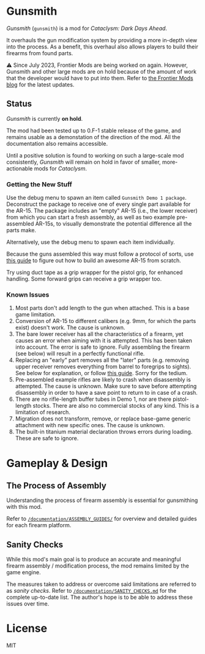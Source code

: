 # Gunsmith

*Gunsmith* (`gunsmith`) is a mod for *Cataclysm: Dark Days Ahead*.

It overhauls the gun modification system by providing a more in-depth view into the process. As a benefit, this overhaul also allows players to build their firearms from found parts.

⚠ Since July 2023, Frontier Mods are being worked on again. However, Gunsmith and other large mods are on hold because of the amount of work that the developer would have to put into them. Refer to [the Frontier Mods blog](https://github.com/FrontierMods/Blog) for the latest updates.


## Status

*Gunsmith* is currently **on hold**.

The mod had been tested up to 0.F-1 stable release of the game, and remains usable as a demonstation of the direction of the mod. All the documentation also remains accessible.

Until a positive solution is found to working on such a large-scale mod consistently, *Gunsmith* will remain on hold in favor of smaller, more-actionable mods for *Cataclysm*.


### Getting the New Stuff

Use the debug menu to spawn an item called `Gunsmith Demo 1 package`. Deconstruct the package to receive one of every single part available for the AR-15. The package includes an "empty" AR-15 (i.e., the lower receiver) from which you can start a fresh assembly, as well as two example pre-assembled AR-15s, to visually demonstrate the potential difference all the parts make.

Alternatively, use the debug menu to spawn each item individually.

Because the guns assembled this way must follow a protocol of sorts, use [this guide](/documentation/ASSEMBLY_GUIDES/ar15.md) to figure out how to build an awesome AR-15 from scratch.

Try using duct tape as a grip wrapper for the pistol grip, for enhanced handling. Some forward grips can receive a grip wrapper too.


### Known Issues

1. Most parts don't add length to the gun when attached. This is a base game limitation.
2. Conversion of AR-15 to different calibers (e.g. 9mm, for which the parts exist) doesn't work. The cause is unknown.
3. The bare lower receiver has all the characteristics of a firearm, yet causes an error when aiming with it is attempted. This has been taken into account. The error is safe to ignore. Fully assembling the firearm (see below) will result in a perfectly functional rifle.
4. Replacing an "early" part removes all the "later" parts (e.g. removing upper receiver removes everything from barrel to foregrips to sights). See below for explanation, or follow [this guide](/documentation/ASSEMBLY_GUIDES/ar15.md). Sorry for the tedium.
5. Pre-assembled example rifles are likely to crash when disassembly is attempted. The cause is unknown. Make sure to save before attempting disassembly in order to have a save point to return to in case of a crash.
6. There are no rifle-length buffer tubes in Demo 1, nor are there pistol-length stocks. There are also no commercial stocks of any kind. This is a limitation of research.
7. Migration does not transform, remove, or replace base-game generic attachment with new specific ones. The cause is unknown.
8. The built-in titanium material declaration throws errors during loading. These are safe to ignore.


# Gameplay & Design

## The Process of Assembly

Understanding the process of firearm assembly is essential for gunsmithing with this mod.

Refer to [`/documentation/ASSEMBLY_GUIDES/`](/documentation/ASSEMBLY_GUIDES/) for overview and detailed guides for each firearm platform.


## Sanity Checks

While this mod's main goal is to produce an accurate and meaningful firearm assembly / modification process, the mod remains limited by the game engine.

The measures taken to address or overcome said limitations are referred to as *sanity checks*. Refer to [`/documentation/SANITY_CHECKS.md`](/documentation/SANITY_CHECKS.md) for the complete up-to-date list. The author's hope is to be able to address these issues over time.


# License

MIT